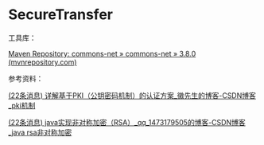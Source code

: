 # SecureTransfer

工具库：

[Maven Repository: commons-net » commons-net » 3.8.0 (mvnrepository.com)](https://mvnrepository.com/artifact/commons-net/commons-net/3.8.0)

参考资料：

[(22条消息) 详解基于PKI（公钥密码机制）的认证方案_徽先生的博客-CSDN博客_pki机制](https://blog.csdn.net/weixin_42295969/article/details/107305398)

[(22条消息) java实现非对称加密（RSA）_qq_1473179505的博客-CSDN博客_java rsa非对称加密](https://blog.csdn.net/qq_29042647/article/details/121539436)
